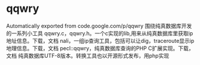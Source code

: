 # qqwry
Automatically exported from code.google.com/p/qqwry
围绕纯真数据库开发的一系列小工具
qqwry.c，qqwry.h。一个c实现的lib,用来从纯真数据库里获取ip地址信息。下载，文档
nali，一组ip查询工具，包括可以让dig，traceroute显示ip地理信息。下载，文档
pecl::qqwry，纯真数据库查询的PHP C扩展实现。下载，文档
纯真数据库UTF-8版本。转换工具也以开源形式发布，用php实现
